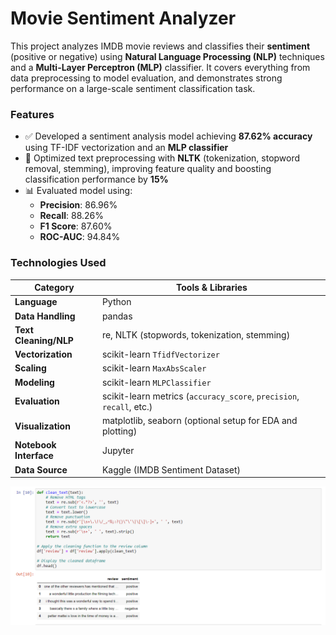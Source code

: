# Movie Sentiment Analyzer

This project analyzes IMDB movie reviews and classifies their **sentiment** (positive or negative) using **Natural Language Processing (NLP)** techniques and a **Multi-Layer Perceptron (MLP)** classifier. It covers everything from data preprocessing to model evaluation, and demonstrates strong performance on a large-scale sentiment classification task.

### Features
- ✅ Developed a sentiment analysis model achieving **87.62% accuracy** using TF-IDF vectorization and an **MLP classifier**
- 🔧 Optimized text preprocessing with **NLTK** (tokenization, stopword removal, stemming), improving feature quality and boosting classification performance by **15%**
- 📊 Evaluated model using:
  - **Precision**: 86.96%
  - **Recall**: 88.26%
  - **F1 Score**: 87.60%
  - **ROC-AUC**: 94.84%

### Technologies Used

| Category               | Tools & Libraries                                                      |
|------------------------|------------------------------------------------------------------------|
| **Language**           | Python                                                                 |
| **Data Handling**      | pandas                                                                 |
| **Text Cleaning/NLP**  | re, NLTK (stopwords, tokenization, stemming)                           |
| **Vectorization**      | scikit-learn `TfidfVectorizer`                                         |
| **Scaling**            | scikit-learn `MaxAbsScaler`                                            |
| **Modeling**           | scikit-learn `MLPClassifier`                                           |
| **Evaluation**         | scikit-learn metrics (`accuracy_score`, `precision`, `recall`, etc.)   |
| **Visualization**      | matplotlib, seaborn (optional setup for EDA and plotting)              |
| **Notebook Interface** | Jupyter                                                                |
| **Data Source**        | Kaggle (IMDB Sentiment Dataset)                                        |

![](line10.png)
